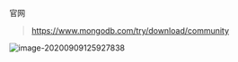 官网

> https://www.mongodb.com/try/download/community

![image-20200909125927838](C:\Users\wukang\AppData\Roaming\Typora\typora-user-images\image-20200909125927838.png)